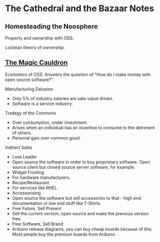 # The Cathedral and the Bazaar Notes 

## Homesteading the Noosphere 

Property and ownership with OSS.

Lockean theory of ownership. 

## [The Magic Cauldron](http://www.catb.org/~esr/writings/cathedral-bazaar/magic-cauldron/)

Economics of OSS. Answers the question of "How do I make money with open source software?".

Manufacturing Delusion 

 - Only 5% of industry salaries are sale-value driven. 
 - Software is a service industry. 
 
 Tradegy of the Commons 
 
 - Over consumption, under investment.
 - Arises when an individual has an incentive to consume to the detriment of others. 
 - Personal gain over common good. 
 
 Indirect Sales 
 
 - Loss Leader 
  - Open source the software in order to buy proprietary software. Open source client but closed source server software, for example.
 - Widget Frosting
  - For hardware manufacturers. 
 - Recipe/Restaurant
  - For services like RHEL.
 - Accessorising
  - Open source the software but sell accessories to that - high end documentation or low end stuff like T-Shirts.
 - Free Future, Sell Present
  - Sell the current version, open source and make the previous version free.
 - Free Software, Sell Brand 
  - Arduino release diagrams, you can buy cheap boards because of this. Most people buy the premium boards from Arduino.

